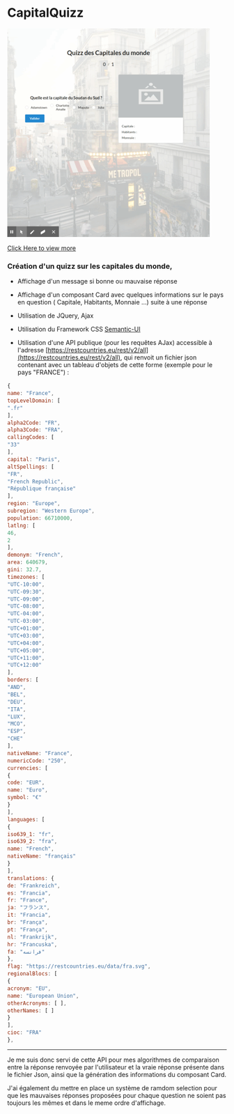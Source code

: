 # CapitalQuizz

![alt ceci est un text alternatif](capital-quizz.gif)

[Click Here to view more](http://15.188.76.189/side/CapitalQuizz/)


### Création d'un quizz sur les capitales du monde, 


* Affichage d'un message si bonne ou mauvaise réponse

* Affichage d'un composant Card avec quelques informations sur le pays en question ( Capitale, Habitants, Monnaie ...) suite à une réponse

* Utilisation de JQuery, Ajax

* Utilisation du Framework CSS [Semantic-UI](https://semantic-ui.com/)

* Utilisation d'une API publique (pour les requêtes AJax) accessible à l'adresse [https://restcountries.eu/rest/v2/all](https://restcountries.eu/rest/v2/all), qui renvoit un fichier json contenant avec un tableau d'objets de cette forme (exemple pour le pays "FRANCE") :

```javascript
{
name: "France",
topLevelDomain: [
".fr"
],
alpha2Code: "FR",
alpha3Code: "FRA",
callingCodes: [
"33"
],
capital: "Paris",
altSpellings: [
"FR",
"French Republic",
"République française"
],
region: "Europe",
subregion: "Western Europe",
population: 66710000,
latlng: [
46,
2
],
demonym: "French",
area: 640679,
gini: 32.7,
timezones: [
"UTC-10:00",
"UTC-09:30",
"UTC-09:00",
"UTC-08:00",
"UTC-04:00",
"UTC-03:00",
"UTC+01:00",
"UTC+03:00",
"UTC+04:00",
"UTC+05:00",
"UTC+11:00",
"UTC+12:00"
],
borders: [
"AND",
"BEL",
"DEU",
"ITA",
"LUX",
"MCO",
"ESP",
"CHE"
],
nativeName: "France",
numericCode: "250",
currencies: [
{
code: "EUR",
name: "Euro",
symbol: "€"
}
],
languages: [
{
iso639_1: "fr",
iso639_2: "fra",
name: "French",
nativeName: "français"
}
],
translations: {
de: "Frankreich",
es: "Francia",
fr: "France",
ja: "フランス",
it: "Francia",
br: "França",
pt: "França",
nl: "Frankrijk",
hr: "Francuska",
fa: "فرانسه"
},
flag: "https://restcountries.eu/data/fra.svg",
regionalBlocs: [
{
acronym: "EU",
name: "European Union",
otherAcronyms: [ ],
otherNames: [ ]
}
],
cioc: "FRA"
},
```

---

Je me suis donc servi de cette API pour mes algorithmes de comparaison entre la réponse renvoyée par l'utilisateur et la vraie réponse présente dans le fichier Json, ainsi que la génération des informations du composant Card.

J'ai également du mettre en place un système de ramdom selection pour que les mauvaises réponses proposées pour chaque question ne soient pas toujours les mêmes et dans le meme ordre d'affichage. 









